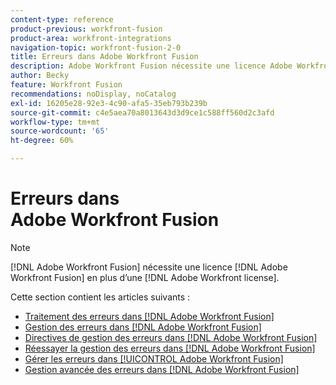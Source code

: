 ```yaml
---
content-type: reference
product-previous: workfront-fusion
product-area: workfront-integrations
navigation-topic: workfront-fusion-2-0
title: Erreurs dans Adobe Workfront Fusion
description: Adobe Workfront Fusion nécessite une licence Adobe Workfront Fusion et une licence Adobe Workfront.
author: Becky
feature: Workfront Fusion
recommendations: noDisplay, noCatalog
exl-id: 16205e28-92e3-4c90-afa5-35eb793b239b
source-git-commit: c4e5aea70a8013643d3d9ce1c588ff560d2c3afd
workflow-type: tm+mt
source-wordcount: '65'
ht-degree: 60%

---
```


# Erreurs dans Adobe Workfront Fusion

>[!NOTE]
>
>[!DNL Adobe Workfront Fusion] nécessite une licence [!DNL Adobe Workfront Fusion] en plus d’une [!DNL Adobe Workfront license].

Cette section contient les articles suivants :

* [Traitement des erreurs dans  [!DNL Adobe Workfront Fusion]](../../workfront-fusion/errors/error-processing.md)
* [Gestion des erreurs dans [!DNL Adobe Workfront Fusion]](../../workfront-fusion/errors/error-handling.md)
* [Directives de gestion des erreurs dans [!DNL Adobe Workfront Fusion]](../../workfront-fusion/errors/directives-for-error-handling.md)
* [Réessayer la gestion des erreurs dans [!DNL Adobe Workfront Fusion]](../../workfront-fusion/errors/retry.md)
* [Gérer les erreurs dans [!UICONTROL Adobe Workfront Fusion]](../../workfront-fusion/errors/throw.md)
* [Gestion avancée des erreurs dans [!DNL Adobe Workfront Fusion]](../../workfront-fusion/errors/advanced-error-handling.md)
